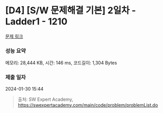 # [D4] [S/W 문제해결 기본] 2일차 - Ladder1 - 1210 

[문제 링크](https://swexpertacademy.com/main/code/problem/problemDetail.do?contestProbId=AV14ABYKADACFAYh) 

### 성능 요약

메모리: 28,444 KB, 시간: 146 ms, 코드길이: 1,304 Bytes

### 제출 일자

2024-01-30 15:44



> 출처: SW Expert Academy, https://swexpertacademy.com/main/code/problem/problemList.do